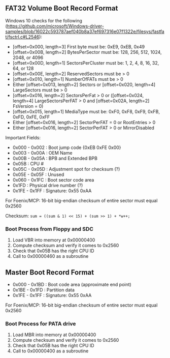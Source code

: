 ## FAT32 Volume Boot Record Format

Windows 10 checks for the following (https://github.com/microsoft/Windows-driver-samples/blob/16022c593787aef040b8a37ef697316e07f1322e/filesys/fastfat/fsctrl.c#L2546):

* [offset=0x000, length=3] First byte must be: 0xE9, 0xEB, 0x49
* [offset=0x00B, length=2] BytesPerSector must be: 128, 256, 512, 1024, 2048, or 4096
* [offset=0x00D, length=1] SectorsPerCluster must be: 1, 2, 4, 8, 16, 32, 64, or 128
* [offset=0x00E, length=2] ReservedSectors must be > 0
* [offset=0x010, length=1] NumberOfFATs must be > 0
* Either [offset=0x013, length=2] Sectors or [offset=0x020, length=4] LargeSectors must be > 0
* [offset=0x016, length=2] SectorsPerFat > 0 or ([offset=0x024, length=4] LargeSectorsPerFAT > 0 and [offset=0x02A, length=2] FsVersion = 0)
* [offset=0x015, length=1] MediaType must be: 0xF0, 0xF8, 0xF9, 0xFB, 0xFD, 0xFE, 0xFF
* Either [offset=0x016, length=2] SectorPerFAT = 0 or RootEntries > 0
* Either [offset=0x016, length=2] SectorPerFAT > 0 or MirrorDisabled

Important Fields:
* 0x000 - 0x002 : Boot jump code {0xEB 0xFE 0x00}
* 0x003 - 0x00A : OEM Name
* 0x00B - 0x05A : BPB and Extended BPB
* 0x05B         : CPU #
* 0x05C - 0x05D : Adjustment spot for checksum (?)
* 0x05E - 0x05F : Unused
* 0x060 - 0x1FC : Boot sector code area
* 0x1FD         : Physical drive number (?)
* 0x1FE - 0x1FF : Signature: 0x55 0xAA

For Foenix/MCP: 16-bit big-endian checksum of entire sector must equal 0x2560

Checksum: `sum = ((sum & 1) << 15) + (sum >> 1) + *w++;`

### Boot Process from Floppy and SDC

1. Load VBR into memory at 0x00000400
2. Compute checksum and verify it comes to 0x2560
3. Check that 0x05B has the right CPU ID
4. Call to 0x00000460 as a subroutine

## Master Boot Record Format

* 0x000 - 0x1BD : Boot code area (approximate end point)
* 0x1BE - 0x1FD : Partition data
* 0x1FE - 0x1FF : Signature: 0x55 0xAA

For Foenix/MCP: 16-bit big-endian checksum of entire sector must equal 0x2560

### Boot Process for PATA drive

1. Load MBR into memory at 0x00000400
2. Compute checksum and verify it comes to 0x2560
3. Check that 0x05B has the right CPU ID
4. Call to 0x00000400 as a subroutine
